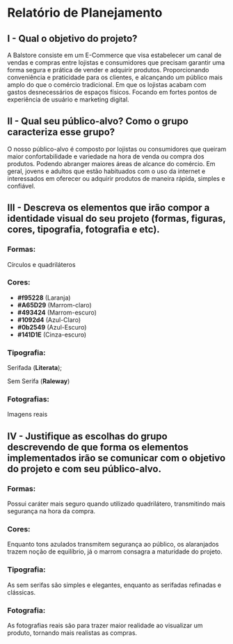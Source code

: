 # Relatório de Planejamento

## **I - Qual o objetivo do projeto?**

A Balstore consiste em um E-Commerce que visa estabelecer um canal de vendas e compras entre lojistas e consumidores que precisam garantir uma forma segura e prática de vender e adquirir produtos. Proporcionando conveniência e praticidade para os clientes, e alcançando um público mais amplo do que o comércio tradicional. Em que os lojistas acabam com gastos desnecessários de espaços físicos. Focando em fortes pontos de experiência de usuário e marketing digital.

## **II - Qual seu público-alvo? Como o grupo caracteriza esse grupo?**

O nosso público-alvo é composto por lojistas ou consumidores que queiram maior confortabilidade e variedade na hora de venda ou compra dos produtos. Podendo abranger maiores áreas de alcance do comércio. Em geral, jovens e adultos que estão habituados com o uso da internet e interessados em oferecer ou adquirir produtos de maneira rápida, simples e confiável.

## **III - Descreva os elementos que irão compor a identidade visual do seu projeto (formas, figuras, cores, tipografia, fotografia e etc).**

### **Formas:**

Círculos e quadriláteros

### **Cores:**

- **#f95228** (Laranja)
- **#A65D29** (Marrom-claro)
- **#493424** (Marrom-escuro)
- **#1092d4** (Azul-Claro)
- **#0b2549** (Azul-Escuro)
- **#141D1E** (Cinza-escuro)

### **Tipografia:**

Serifada (**Literata**);

Sem Serifa (**Raleway**)

### **Fotografias:**

Imagens reais

## **IV - Justifique as escolhas do grupo descrevendo de que forma os elementos implementados irão se comunicar com o objetivo do projeto e com seu público-alvo.**

### **Formas:**

Possui caráter mais seguro quando utilizado quadrilátero, transmitindo mais segurança na hora da compra.

### **Cores:**

Enquanto tons azulados transmitem segurança ao público, os alaranjados trazem noção de equilíbrio, já o marrom consagra a maturidade do projeto.

### **Tipografia:**

As sem serifas são simples e elegantes, enquanto as serifadas refinadas e clássicas.

### **Fotografia:**

As fotografias reais são para trazer maior realidade ao visualizar um produto, tornando mais realistas as compras.
